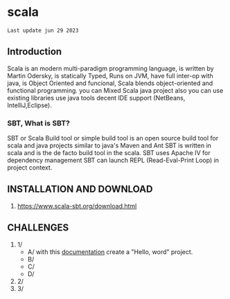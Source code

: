 # scala
` Last update jun 29 2023 `
## Introduction
Scala is an modern multi-paradigm programming language, is written by Martin Odersky, is statically Typed, Runs on JVM, have full inter-op with java,  is Object Oriented and funcional,  Scala blends object-oriented and functional programming.
you can Mixed Scala java project also you can use existing libraries use java tools decent IDE support (NetBeans, IntelliJ,Eclipse).

### SBT, What is SBT?
SBT or Scala Build tool or simple build tool is an open source build tool for scala and java projects similar to java's Maven and Ant
SBT is written in scala and is the de facto build tool in the scala.
SBT uses Apache IV for dependency management
SBT can launch REPL (Read-Eval-Print Loop) in project context.

## INSTALLATION AND DOWNLOAD

1. https://www.scala-sbt.org/download.html

## CHALLENGES
1. 1/
   -  A/  with this <a href="https://docs.scala-lang.org/getting-started/sbt-track/getting-started-with-scala-and-sbt-on-the-command-line.html" >documentation</a> create a "Hello, word" project.
   -  B/
   -  C/
   -  D/
2.   2/
3.   3/




